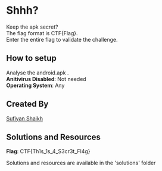 # Shhh?
Keep the apk secret?<br />
The flag format is CTF{Flag}. <br />
Enter the entire flag to validate the challenge.
## How to setup
Analyse the android.apk . <br />
**Anitivirus Disabled**: Not needed <br />
**Operating System**: Any <br />
## Created By
[Sufiyan Shaikh](https://github.com/Sufiyan2013)
## Solutions and Resources
**Flag**: CTF{Th1s_1s_4_S3cr3t_Fl4g}

Solutions and resources are available in the 'solutions' folder
